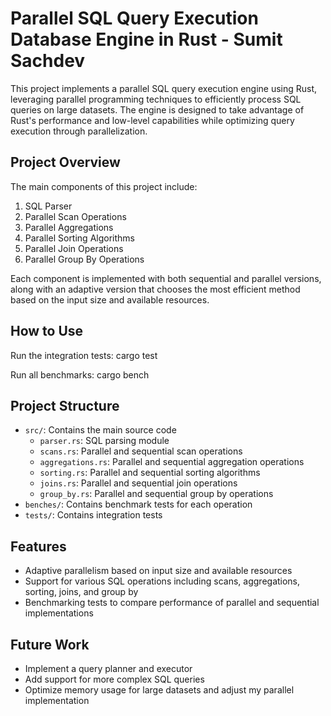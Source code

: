# Parallel SQL Query Execution Database Engine in Rust - Sumit Sachdev

This project implements a parallel SQL query execution engine using Rust, leveraging parallel programming techniques to efficiently process SQL queries on large datasets. The engine is designed to take advantage of Rust's performance and low-level capabilities while optimizing query execution through parallelization.

## Project Overview

The main components of this project include:

1. SQL Parser
2. Parallel Scan Operations
3. Parallel Aggregations
4. Parallel Sorting Algorithms
5. Parallel Join Operations
6. Parallel Group By Operations

Each component is implemented with both sequential and parallel versions, along with an adaptive version that chooses the most efficient method based on the input size and available resources.

## How to Use

Run the integration tests:
cargo test

Run all benchmarks:
cargo bench

## Project Structure

- `src/`: Contains the main source code
    - `parser.rs`: SQL parsing module
    - `scans.rs`: Parallel and sequential scan operations
    - `aggregations.rs`: Parallel and sequential aggregation operations
    - `sorting.rs`: Parallel and sequential sorting algorithms
    - `joins.rs`: Parallel and sequential join operations
    - `group_by.rs`: Parallel and sequential group by operations
- `benches/`: Contains benchmark tests for each operation
- `tests/`: Contains integration tests

## Features

- Adaptive parallelism based on input size and available resources
- Support for various SQL operations including scans, aggregations, sorting, joins, and group by
- Benchmarking tests to compare performance of parallel and sequential implementations

## Future Work

- Implement a query planner and executor
- Add support for more complex SQL queries
- Optimize memory usage for large datasets and adjust my parallel implementation